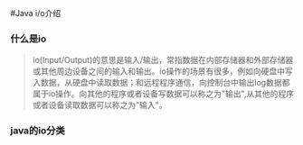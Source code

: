 #Java i/o介绍
### 什么是io
> io(Input/Output)的意思是输入/输出，常指数据在内部存储器和外部存储器或其他周边设备之间的输入和输出。io操作的场景有很多，例如向硬盘中写入数据，从硬盘中读取数据；和远程程序通信，向控制台中输出log数据都属于io操作。向其他的程序或者设备写数据可以称之为"输出",从其他的程序或者设备读取数据可以称之为"输入"。

### java的io分类


